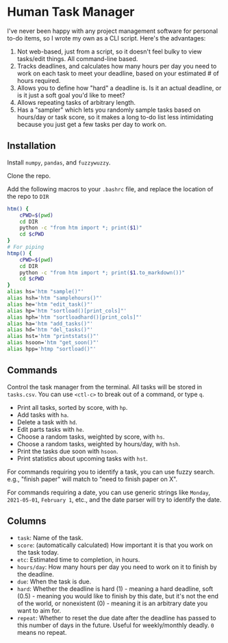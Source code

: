 # Human Task Manager

I've never been happy with any project management software for personal
to-do items, so I wrote my own as a CLI script. Here's the advantages:
1. Not web-based, just from a script, so it doesn't feel bulky to view tasks/edit things. All command-line based.
2. Tracks deadlines, and calculates how many hours per day you need to work on each task to meet your deadline, based on your estimated # of hours required.
3. Allows you to define how "hard" a deadline is. Is it an actual deadline, or is it just a soft goal you'd like to meet?
4. Allows repeating tasks of arbitrary length.
5. Has a "sampler" which lets you randomly sample tasks based on hours/day or task score, so it makes a long to-do list less intimidating because you just get a few tasks per day to work on.

## Installation

Install `numpy`, `pandas`, and `fuzzywuzzy`.

Clone the repo.

Add the following macros to your `.bashrc` file,
and replace the location of the repo to `DIR`

```bash
htm() {
    cPWD=$(pwd)
    cd DIR
    python -c "from htm import *; print($1)"
    cd $cPWD
}
# For piping
htmp() {
    cPWD=$(pwd)
    cd DIR
    python -c "from htm import *; print($1.to_markdown())"
    cd $cPWD
}
alias hs='htm "sample()"'
alias hsh='htm "samplehours()"'
alias he='htm "edit_task()"'
alias hp='htm "sortload()[print_cols]"'
alias hph='htm "sortloadhard()[print_cols]"'
alias ha='htm "add_tasks()"'
alias hd='htm "del_tasks()"'
alias hst='htm "printstats()"'
alias hsoon='htm "get_soon()"'
alias hpp='htmp "sortload()"'
```

## Commands

Control the task manager from the terminal. All tasks will be stored
in `tasks.csv`. You can use `<ctl-c>` to break out of a command,
or type `q`.

- Print all tasks, sorted by score, with `hp`.
- Add tasks with `ha`.
- Delete a task with `hd`.
- Edit parts tasks with `he`.
- Choose a random tasks, weighted by score, with `hs`.
- Choose a random tasks, weighted by hours/day, with `hsh`.
- Print the tasks due soon with `hsoon`.
- Print statistics about upcoming tasks with `hst`.

For commands requiring you to identify a task, you can use fuzzy search.
e.g., "finish paper" will match to "need to finish paper on X".

For commands requiring a date, you can use generic strings like `Monday`,
`2021-05-01`, `February 1`, etc., and the date parser will try to identify
the date.

## Columns

- `task`: Name of the task.
- `score`: (automatically calculated) How important it is that you work on the task today.
- `etc`: Estimated time to completion, in hours.
- `hours/day`: How many hours per day you need to work on it to finish by the deadline.
- `due`: When the task is due.
- `hard`: Whether the deadline is hard (1) - meaning a hard deadline, soft (0.5) - meaning you would like to finish by this date, but it's not the end of the world, or nonexistent (0) - meaning it is an arbitrary date you want to aim for.
- `repeat`: Whether to reset the due date after the deadline has passed to this number of days in the future. Useful for weekly/monthly deadly. `0` means no repeat.
